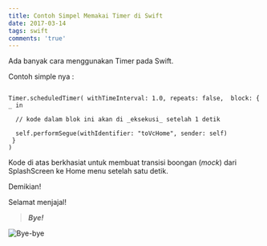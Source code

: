 ```yaml
---
title: Contoh Simpel Memakai Timer di Swift
date: 2017-03-14
tags: swift
comments: 'true'
---
```


Ada banyak cara menggunakan Timer pada Swift.

Contoh simple nya :


```

Timer.scheduledTimer( withTimeInterval: 1.0, repeats: false,  block: { _ in

  // kode dalam blok ini akan di _eksekusi_ setelah 1 detik

  self.performSegue(withIdentifier: "toVcHome", sender: self)
 }
)

```

Kode di atas berkhasiat untuk membuat transisi boongan (_mock_) dari SplashScreen ke Home menu setelah satu detik.

Demikian!


Selamat menjajal!

> ***Bye!***

![Bye-bye](http://i.imgur.com/aSYMQW1.gif)
